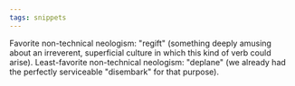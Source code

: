 ```yaml
---
tags: snippets
---
```


Favorite non-technical neologism: "regift" (something deeply amusing about an irreverent, superficial culture in which this kind of verb could arise). Least-favorite non-technical neologism: "deplane" (we already had the perfectly serviceable "disembark" for that purpose).
